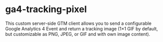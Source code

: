 # ga4-tracking-pixel
This custom server-side GTM client allows you to send a configurable Google Analytics 4 Event and return a tracking image (1×1 GIF by default, but customizable as PNG, JPEG, or GIF and with own image content).
